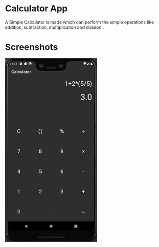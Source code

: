 # Calculator App 
A Simple Calculator is made which can perform the simple operations like addition, subtraction, multiplication and division .


# Screenshots
<img src="https://github.com/Soumili-Ghosh3/Calculator/blob/master/app/Screenshots/Calculator_pic.PNG" width="300" height="600">
